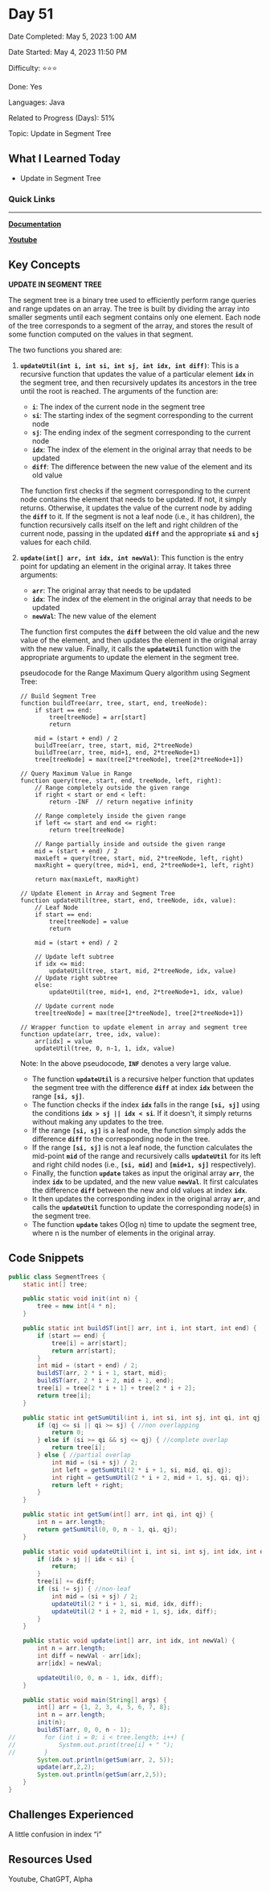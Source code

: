 # Day 51

Date Completed: May 5, 2023 1:00 AM

Date Started: May 4, 2023 11:50 PM

Difficulty: ⭐⭐⭐

Done: Yes

Languages: Java

Related to Progress (Days): 51%

Topic: Update in Segment Tree

## What I Learned Today

- Update in Segment Tree

### Quick Links

---

[**Documentation**](https://www.geeksforgeeks.org/lazy-propagation-in-segment-tree/)

[**Youtube**](https://youtu.be/ZBHKZF5w4YU)

## Key Concepts

**UPDATE IN SEGMENT TREE**

The segment tree is a binary tree used to efficiently perform range queries and range updates on an array. The tree is built by dividing the array into smaller segments until each segment contains only one element. Each node of the tree corresponds to a segment of the array, and stores the result of some function computed on the values in that segment.

The two functions you shared are:

1. **`updateUtil(int i, int si, int sj, int idx, int diff)`**: This is a recursive function that updates the value of a particular element **`idx`** in the segment tree, and then recursively updates its ancestors in the tree until the root is reached. The arguments of the function are:
    - **`i`**: The index of the current node in the segment tree
    - **`si`**: The starting index of the segment corresponding to the current node
    - **`sj`**: The ending index of the segment corresponding to the current node
    - **`idx`**: The index of the element in the original array that needs to be updated
    - **`diff`**: The difference between the new value of the element and its old value
    
    The function first checks if the segment corresponding to the current node contains the element that needs to be updated. If not, it simply returns. Otherwise, it updates the value of the current node by adding the **`diff`** to it. If the segment is not a leaf node (i.e., it has children), the function recursively calls itself on the left and right children of the current node, passing in the updated **`diff`** and the appropriate **`si`** and **`sj`** values for each child.
    
2. **`update(int[] arr, int idx, int newVal)`**: This function is the entry point for updating an element in the original array. It takes three arguments:
    - **`arr`**: The original array that needs to be updated
    - **`idx`**: The index of the element in the original array that needs to be updated
    - **`newVal`**: The new value of the element
    
    The function first computes the **`diff`** between the old value and the new value of the element, and then updates the element in the original array with the new value. Finally, it calls the **`updateUtil`** function with the appropriate arguments to update the element in the segment tree.
    
    pseudocode for the Range Maximum Query algorithm using Segment Tree:
    
    ```
    // Build Segment Tree
    function buildTree(arr, tree, start, end, treeNode):
        if start == end:
            tree[treeNode] = arr[start]
            return
    
        mid = (start + end) / 2
        buildTree(arr, tree, start, mid, 2*treeNode)
        buildTree(arr, tree, mid+1, end, 2*treeNode+1)
        tree[treeNode] = max(tree[2*treeNode], tree[2*treeNode+1])
    
    // Query Maximum Value in Range
    function query(tree, start, end, treeNode, left, right):
        // Range completely outside the given range
        if right < start or end < left:
            return -INF  // return negative infinity
    
        // Range completely inside the given range
        if left <= start and end <= right:
            return tree[treeNode]
    
        // Range partially inside and outside the given range
        mid = (start + end) / 2
        maxLeft = query(tree, start, mid, 2*treeNode, left, right)
        maxRight = query(tree, mid+1, end, 2*treeNode+1, left, right)
    
        return max(maxLeft, maxRight)
    
    // Update Element in Array and Segment Tree
    function updateUtil(tree, start, end, treeNode, idx, value):
        // Leaf Node
        if start == end:
            tree[treeNode] = value
            return
    
        mid = (start + end) / 2
    
        // Update left subtree
        if idx <= mid:
            updateUtil(tree, start, mid, 2*treeNode, idx, value)
        // Update right subtree
        else:
            updateUtil(tree, mid+1, end, 2*treeNode+1, idx, value)
    
        // Update current node
        tree[treeNode] = max(tree[2*treeNode], tree[2*treeNode+1])
    
    // Wrapper function to update element in array and segment tree
    function update(arr, tree, idx, value):
        arr[idx] = value
        updateUtil(tree, 0, n-1, 1, idx, value)
    ```
    
    Note: In the above pseudocode, **`INF`** denotes a very large value.
    
    - The function **`updateUtil`** is a recursive helper function that updates the segment tree with the difference **`diff`** at index **`idx`** between the range **`[si, sj]`**.
    - The function checks if the index **`idx`** falls in the range **`[si, sj]`** using the conditions **`idx > sj || idx < si`**. If it doesn't, it simply returns without making any updates to the tree.
    - If the range **`[si, sj]`** is a leaf node, the function simply adds the difference **`diff`** to the corresponding node in the tree.
    - If the range **`[si, sj]`** is not a leaf node, the function calculates the mid-point **`mid`** of the range and recursively calls **`updateUtil`** for its left and right child nodes (i.e., **`[si, mid]`** and **`[mid+1, sj]`** respectively).
    - Finally, the function **`update`** takes as input the original array **`arr`**, the index **`idx`** to be updated, and the new value **`newVal`**. It first calculates the difference **`diff`** between the new and old values at index **`idx`**.
    - It then updates the corresponding index in the original array **`arr`**, and calls the **`updateUtil`** function to update the corresponding node(s) in the segment tree.
    - The function **`update`** takes O(log n) time to update the segment tree, where n is the number of elements in the original array.

## Code Snippets

```java
public class SegmentTrees {
    static int[] tree;

    public static void init(int n) {
        tree = new int[4 * n];
    }

    public static int buildST(int[] arr, int i, int start, int end) {
        if (start == end) {
            tree[i] = arr[start];
            return arr[start];
        }
        int mid = (start + end) / 2;
        buildST(arr, 2 * i + 1, start, mid);
        buildST(arr, 2 * i + 2, mid + 1, end);
        tree[i] = tree[2 * i + 1] + tree[2 * i + 2];
        return tree[i];
    }

    public static int getSumUtil(int i, int si, int sj, int qi, int qj) {
        if (qj <= si || qi >= sj) { //non overlapping
            return 0;
        } else if (si >= qi && sj <= qj) { //complete overlap
            return tree[i];
        } else { //partial overlap
            int mid = (si + sj) / 2;
            int left = getSumUtil(2 * i + 1, si, mid, qi, qj);
            int right = getSumUtil(2 * i + 2, mid + 1, sj, qi, qj);
            return left + right;
        }
    }

    public static int getSum(int[] arr, int qi, int qj) {
        int n = arr.length;
        return getSumUtil(0, 0, n - 1, qi, qj);
    }

    public static void updateUtil(int i, int si, int sj, int idx, int diff) {
        if (idx > sj || idx < si) {
            return;
        }
        tree[i] += diff;
        if (si != sj) { //non-leaf
            int mid = (si + sj) / 2;
            updateUtil(2 * i + 1, si, mid, idx, diff);
            updateUtil(2 * i + 2, mid + 1, sj, idx, diff);
        }
    }

    public static void update(int[] arr, int idx, int newVal) {
        int n = arr.length;
        int diff = newVal - arr[idx];
        arr[idx] = newVal;

        updateUtil(0, 0, n - 1, idx, diff);
    }

    public static void main(String[] args) {
        int[] arr = {1, 2, 3, 4, 5, 6, 7, 8};
        int n = arr.length;
        init(n);
        buildST(arr, 0, 0, n - 1);
//        for (int i = 0; i < tree.length; i++) {
//            System.out.print(tree[i] + " ");
//        }
        System.out.println(getSum(arr, 2, 5));
        update(arr,2,2);
        System.out.println(getSum(arr,2,5));
    }
}
```

## Challenges Experienced

A little confusion in index “i”

## Resources Used

Youtube, ChatGPT, Alpha
